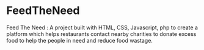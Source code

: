 # FeedTheNeed
Feed The Need : A project built with HTML, CSS, Javascript, php to create a platform which helps restaurants contact nearby charities to donate excess food to help the people in need and reduce food wastage.
